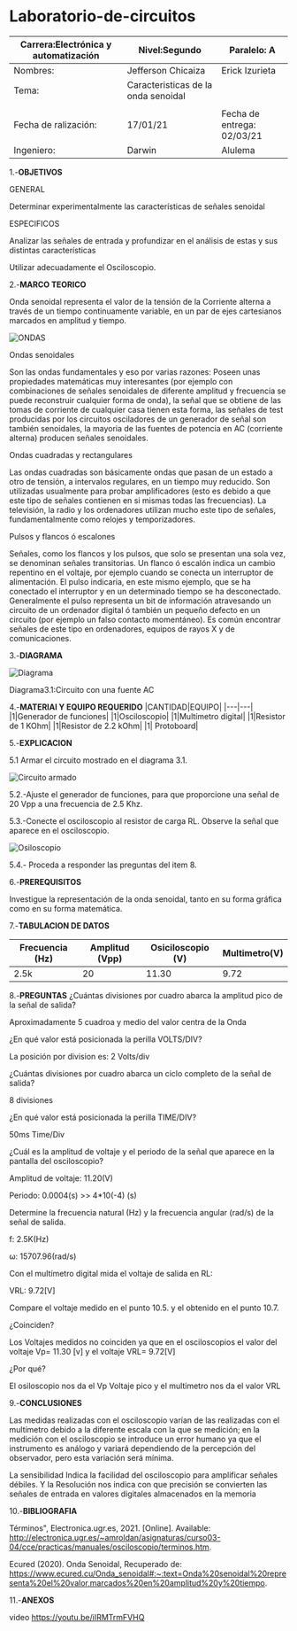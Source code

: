 # Laboratorio-de-circuitos
|Carrera:Electrónica y automatización|Nivel:Segundo|Paralelo: A|
|---|---|---|
|Nombres:|Jefferson Chicaiza| Erick Izurieta|
|Tema:|Caracteristicas de la onda senoidal
| |
|Fecha de ralización:| 17/01/21|Fecha de entrega: 02/03/21|
|Ingeniero:| Darwin|Alulema |

1.-**OBJETIVOS**

GENERAL

Determinar experimentalmente las características de señales senoidal

ESPECIFICOS

Analizar las señales de entrada y profundizar en el análisis de estas y sus distintas características

Utilizar adecuadamente el Osciloscopio.

2.-**MARCO TEORICO**

Onda senoidal representa el valor de la tensión de la Corriente alterna a través de un tiempo continuamente variable, en un par de ejes cartesianos marcados en amplitud y tiempo.

![ONDAS](https://user-images.githubusercontent.com/75336529/109665526-458c2a00-7b3c-11eb-921a-014f5007c045.png)

Ondas senoidales

Son las ondas fundamentales y eso por varias razones: Poseen unas propiedades matemáticas muy interesantes (por ejemplo con combinaciones de señales senoidales de diferente amplitud y frecuencia se puede reconstruir cualquier forma de onda), la señal que se obtiene de las tomas de corriente de cualquier casa tienen esta forma, las señales de test producidas por los circuitos osciladores de un generador de señal son también senoidales, la mayoria de las fuentes de potencia en AC (corriente alterna) producen señales senoidales.

Ondas cuadradas y rectangulares

Las ondas cuadradas son básicamente ondas que pasan de un estado a otro de tensión, a intervalos regulares, en un tiempo muy reducido. Son utilizadas usualmente para probar amplificadores (esto es debido a que este tipo de señales contienen en si mismas todas las frecuencias). La televisión, la radio y los ordenadores utilizan mucho este tipo de señales, fundamentalmente como relojes y temporizadores.

Pulsos y flancos ó escalones

Señales, como los flancos y los pulsos, que solo se presentan una sola vez, se denominan señales transitorias. Un flanco ó escalón indica un cambio repentino en el voltaje, por ejemplo cuando se conecta un interruptor de alimentación. El pulso indicaria, en este mismo ejemplo, que se ha conectado el interruptor y en un determinado tiempo se ha desconectado. Generalmente el pulso representa un bit de información atravesando un circuito de un ordenador digital ó también un pequeño defecto en un circuito (por ejemplo un falso contacto momentáneo). Es común encontrar señales de este tipo en ordenadores, equipos de rayos X y de comunicaciones.

3.-**DIAGRAMA**

![Diagrama](https://user-images.githubusercontent.com/75336529/109658818-027a8880-7b35-11eb-9ae6-578afa0177f8.png)

Diagrama3.1:Circuito con una fuente AC

4.-**MATERIAl Y EQUIPO REQUERIDO**
|CANTIDAD|EQUIPO|
|---|---|
|1|Generador de funciones|
|1|Osciloscopio|
|1|Multímetro digital|
|1|Resistor de 1 KOhm|
|1|Resistor de 2.2 kOhm|
|1| Protoboard|

5.-**EXPLICACION**

5.1 Armar el circuito mostrado en el diagrama 3.1.

![Circuito armado](https://user-images.githubusercontent.com/75336529/109658806-ff7f9800-7b34-11eb-8e60-1a87fcab4e73.png)

5.2.-Ajuste el generador de funciones, para que proporcione una señal de 20 Vpp a una frecuencia de 2.5 Khz.

5.3.-Conecte el osciloscopio al resistor de carga RL. Observe la señal que aparece en el osciloscopio.

![Osiloscopio](https://user-images.githubusercontent.com/75336529/109658797-fc84a780-7b34-11eb-8c50-e82107b7ff1c.png)

5.4.- Proceda a responder las preguntas del item 8.

6.-**PREREQUISITOS**

Investigue la representación de la onda senoidal, tanto en su forma gráfica como en su forma matemática.

7.-**TABULACION DE DATOS**

|Frecuencia (Hz)|Amplitud (Vpp)|Osiciloscopio (V)|Multimetro(V)|
|---|---|---|---|
|2.5k|20|11.30|9.72|

8.-**PREGUNTAS**
¿Cuántas divisiones por cuadro abarca la amplitud pico de la señal de salida?

Aproximadamente 5 cuadroa y medio del valor centra de la Onda

¿En qué valor está posicionada la perilla VOLTS/DIV?

La posición por division es: 2 Volts/div

¿Cuántas divisiones por cuadro abarca un ciclo completo de la señal de salida?

8 divisiones

¿En qué valor está posicionada la perilla TIME/DIV?

50ms Time/Div

¿Cuál es la amplitud de voltaje y el periodo de la señal que aparece en la pantalla del osciloscopio?

Amplitud de voltaje: 11.20(V)

Periodo: 0.0004(s) >> 4*10(-4) (s)

Determine la frecuencia natural (Hz) y la frecuencia angular (rad/s) de la señal de salida.

f: 2.5K(Hz)

ω: 15707.96(rad/s)

Con el multímetro digital mida el voltaje de salida en RL:

VRL: 9.72[V]

Compare el voltaje medido en el punto 10.5. y el obtenido en el punto 10.7.

¿Coinciden?

Los Voltajes medidos no coinciden ya que en el osciloscopios el valor del voltaje Vp= 11.30 [v] y el voltaje VRL= 9.72[V]

¿Por qué?

El osiloscopio nos da el Vp Voltaje pico y el multimetro nos da el valor VRL

9.-**CONCLUSIONES**

Las medidas realizadas con el osciloscopio varían de las realizadas con el multímetro debido a la diferente escala con la que se medición; en la medición con el osciloscopio se introduce un error humano ya que el instrumento es análogo y variará dependiendo de la percepción del observador, pero esta variación será mínima.

La sensibilidad Indica la facilidad del osciloscopio para amplificar señales débiles. Y la Resolución nos indica con que precisión se convierten las señales de entrada en valores digitales almacenados en la memoria

10.-**BIBLIOGRAFIA**

Términos", Electronica.ugr.es, 2021. [Online]. Available: http://electronica.ugr.es/~amroldan/asignaturas/curso03-04/cce/practicas/manuales/osciloscopio/terminos.htm. 

Ecured (2020). Onda Senoidal, Recuperado de: https://www.ecured.cu/Onda_senoidal#:~:text=Onda%20senoidal%20representa%20el%20valor,marcados%20en%20amplitud%20y%20tiempo.

11.-**ANEXOS**

video https://youtu.be/iIRMTrmFVHQ
